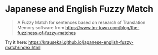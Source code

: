 # Japanese and English Fuzzy Match
> A Fuzzy Match for sentences based on research of Translation Memory software from https://www.tm-town.com/blog/the-fuzziness-of-fuzzy-matches

Try it here: https://krausekai.github.io/japanese-english-fuzzy-match/index.html
